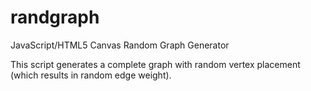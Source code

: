 randgraph
=========

JavaScript/HTML5 Canvas Random Graph Generator

This script generates a complete graph with random vertex 
placement (which results in random edge weight).
